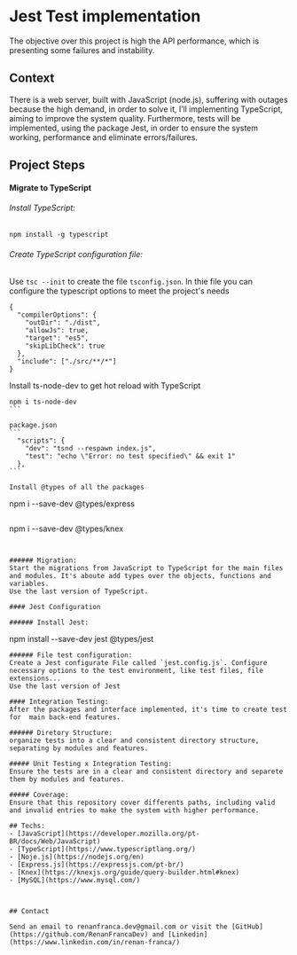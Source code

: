 # Jest Test implementation

The objective over this project is high the API performance, which is presenting some failures and instability.

## Context

There is a web server, built with JavaScript (node.js), suffering with outages because the high demand, in order to solve it, I’ll implementing TypeScript, aiming to improve the system quality. Furthermore, tests will be implemented, using the package Jest, in order to ensure the system working, performance and eliminate errors/failures.

## Project Steps

#### Migrate to TypeScript

###### Install TypeScript:

```
npm install -g typescript
```

###### Create TypeScript configuration file:

Use `tsc --init` to create the file `tsconfig.json`. In thie file you can configure the typescript options to meet the project's needs

```
{
  "compilerOptions": {
    "outDir": "./dist",
    "allowJs": true,
    "target": "es5",
    "skipLibCheck": true
  },
  "include": ["./src/**/*"]
}
```

Install ts-node-dev to get hot reload with TypeScript

````
npm i ts-node-dev
```

package.json
```
  "scripts": {
    "dev": "tsnd --respawn index.js",
    "test": "echo \"Error: no test specified\" && exit 1"
  },
```

Install @types of all the packages

````

npm i --save-dev @types/express

```

```

npm i --save-dev @types/knex

```


###### Migration:
Start the migrations from JavaScript to TypeScript for the main files and modules. It's aboute add types over the objects, functions and variables.
Use the last version of TypeScript.

#### Jest Configuration

###### Install Jest:
```

npm install --save-dev jest @types/jest

```
###### File test configuration:
Create a Jest configurate File called `jest.config.js`. Configure necessary options to the test environment, like test files, file extensions...
Use the last version of Jest

#### Integration Testing:
After the packages and interface implemented, it's time to create test for  main back-end features.

###### Diretory Structure:
organize tests into a clear and consistent directory structure, separating by modules and features.

##### Unit Testing x Integration Testing:
Ensure the tests are in a clear and consistent directory and separete them by modules and features.

##### Coverage:
Ensure that this repository cover differents paths, including valid and invalid entries to make the system with higher performance.

## Techs:
- [JavaScript](https://developer.mozilla.org/pt-BR/docs/Web/JavaScript)
- [TypeScript](https://www.typescriptlang.org/)
- [Noje.js](https://nodejs.org/en)
- [Express.js](https://expressjs.com/pt-br/)
- [Knex](https://knexjs.org/guide/query-builder.html#knex)
- [MySQL](https://www.mysql.com/)



## Contact

Send an email to renanfranca.dev@gmail.com or visit the [GitHub](https://github.com/RenanFrancaDev) and [Linkedin](https://www.linkedin.com/in/renan-franca/)


```
